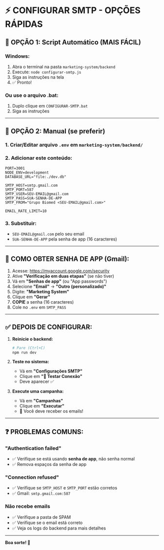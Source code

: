 # ⚡ CONFIGURAR SMTP - OPÇÕES RÁPIDAS

## 🎯 OPÇÃO 1: Script Automático (MAIS FÁCIL)

### Windows:
1. Abra o terminal na pasta `marketing-system/backend`
2. Execute: `node configurar-smtp.js`
3. Siga as instruções na tela
4. ✅ Pronto!

### Ou use o arquivo .bat:
1. Duplo clique em `CONFIGURAR-SMTP.bat`
2. Siga as instruções

---

## 🎯 OPÇÃO 2: Manual (se preferir)

### 1. Criar/Editar arquivo `.env` em `marketing-system/backend/`

### 2. Adicionar este conteúdo:

```env
PORT=3001
NODE_ENV=development
DATABASE_URL="file:./dev.db"

SMTP_HOST=smtp.gmail.com
SMTP_PORT=587
SMTP_USER=SEU-EMAIL@gmail.com
SMTP_PASS=SUA-SENHA-DE-APP
SMTP_FROM="Grupo Biomed <SEU-EMAIL@gmail.com>"

EMAIL_RATE_LIMIT=10
```

### 3. Substituir:
- `SEU-EMAIL@gmail.com` pelo seu email
- `SUA-SENHA-DE-APP` pela senha de app (16 caracteres)

---

## 📱 COMO OBTER SENHA DE APP (Gmail):

1. Acesse: https://myaccount.google.com/security
2. Ative **"Verificação em duas etapas"** (se não tiver)
3. Vá em **"Senhas de app"** (ou "App passwords")
4. Selecione **"Email"** → **"Outro (personalizado)"**
5. Digite: **"Marketing System"**
6. Clique em **"Gerar"**
7. **COPIE** a senha (16 caracteres)
8. Cole no `.env` em `SMTP_PASS`

---

## ✅ DEPOIS DE CONFIGURAR:

1. **Reinicie o backend:**
   ```bash
   # Pare (Ctrl+C)
   npm run dev
   ```

2. **Teste no sistema:**
   - Vá em **"Configurações SMTP"**
   - Clique em **"🔄 Testar Conexão"**
   - Deve aparecer ✅

3. **Execute uma campanha:**
   - Vá em **"Campanhas"**
   - Clique em **"Executar"**
   - 📧 Você deve receber os emails!

---

## ❓ PROBLEMAS COMUNS:

### "Authentication failed"
- ✅ Verifique se está usando **senha de app**, não senha normal
- ✅ Remova espaços da senha de app

### "Connection refused"
- ✅ Verifique se `SMTP_HOST` e `SMTP_PORT` estão corretos
- ✅ Gmail: `smtp.gmail.com:587`

### Não recebe emails
- ✅ Verifique a pasta de SPAM
- ✅ Verifique se o email está correto
- ✅ Veja os logs do backend para mais detalhes

---

**Boa sorte! 🚀**

